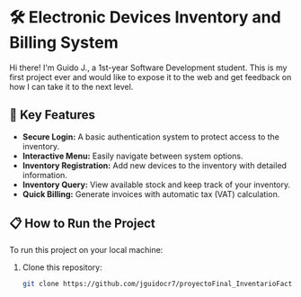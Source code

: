 # 🛠️ Electronic Devices Inventory and Billing System

Hi there! I'm Guido J., a 1st-year Software Development student. This is my first project ever and would like to expose it to the web and get feedback on how I can take it to the next level. 

## 🚀 Key Features

- **Secure Login:** A basic authentication system to protect access to the inventory.
- **Interactive Menu:** Easily navigate between system options.
- **Inventory Registration:** Add new devices to the inventory with detailed information.
- **Inventory Query:** View available stock and keep track of your inventory.
- **Quick Billing:** Generate invoices with automatic tax (VAT) calculation.

## 📋 How to Run the Project

To run this project on your local machine:

1. Clone this repository:
   ```bash
   git clone https://github.com/jguidocr7/proyectoFinal_InventarioFacturacion_grupo3_ver5.py.git
